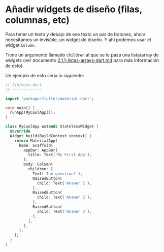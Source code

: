# Añadir widgets de diseño (filas, columnas, etc)

Para tener un texto y debajo de ese texto un par de botones, ahora necesitamos un invisible, un widget de diseño. Y ahí podemos usar el widget `Column`.

Tiene un argumento llamado `children` al que se le pasa una lista/array de widgets (ver documento [2.1.1-listas-arrays-dart.md](2.1.1-listas-arrays-dart.md) para más información de esto).

Un ejemplo de esto sería lo siguiente:

```dart
// lib/main.dart
// -------------

import 'package:flutter/material.dart';

void main() {
  runApp(MyCoolApp());
}

class MyCoolApp extends StatelessWidget {
  @override
  Widget build(BuildContext context) {
    return MaterialApp(
      home: Scaffold(
        appBar: AppBar(
          title: Text('My First App'),
        ),
        body: Column(
          children: [
            Text('The question!'),
            RaisedButton(
              child: Text('Answer 1'),
            ),
            RaisedButton(
              child: Text('Answer 2'),
            ),
            RaisedButton(
              child: Text('Answer 3'),
            ),
          ],
        ),
      ),
    );
  }
}
```